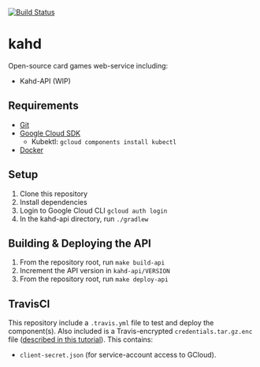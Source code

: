 [![Build Status](https://travis-ci.org/Milesjpool/kahd.svg?branch=master)](https://travis-ci.org/Milesjpool/kahd)

# kahd
Open-source card games web-service including:
* Kahd-API (WIP)

## Requirements

* [Git]
* [Google Cloud SDK]
  *  Kubektl: `gcloud components install kubectl`
* [Docker]

## Setup

1. Clone this repository
1. Install dependencies
1. Login to Google Cloud CLI `gcloud auth login`
1. In the kahd-api directory, run `./gradlew`

## Building & Deploying the API

1. From the repository root, run `make build-api`
1. Increment the API version in `kahd-api/VERSION`
1. From the repository root, run `make deploy-api`

## TravisCI
This repository include a `.travis.yml` file to test and deploy the component(s).
Also included is a Travis-encrypted `credentials.tar.gz.enc` file ([described in this tutorial][GCloud Travis tutorial]). This contains:
* `client-secret.json` (for service-account access to GCloud).

[Git]: https://git-scm.com/book/en/v2/Getting-Started-Installing-Git
[Google Cloud SDK]: https://cloud.google.com/sdk/docs/
[Docker]: https://docs.docker.com/install/

[GCloud Travis tutorial]: https://cloud.google.com/solutions/continuous-delivery-with-travis-ci
